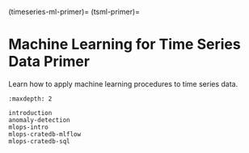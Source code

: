 (timeseries-ml-primer)=
(tsml-primer)=

# Machine Learning for Time Series Data Primer

Learn how to apply machine learning procedures to time series data.

```{toctree}
:maxdepth: 2

introduction
anomaly-detection
mlops-intro
mlops-cratedb-mlflow
mlops-cratedb-sql
```
